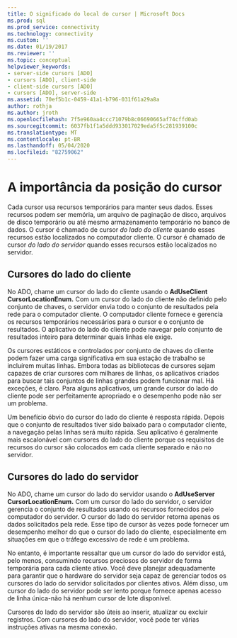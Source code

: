 ```yaml
---
title: O significado do local do cursor | Microsoft Docs
ms.prod: sql
ms.prod_service: connectivity
ms.technology: connectivity
ms.custom: ''
ms.date: 01/19/2017
ms.reviewer: ''
ms.topic: conceptual
helpviewer_keywords:
- server-side cursors [ADO]
- cursors [ADO], client-side
- client-side cursors [ADO]
- cursors [ADO], server-side
ms.assetid: 70ef5b1c-0459-41a1-b796-031f61a29a8a
author: rothja
ms.author: jroth
ms.openlocfilehash: 7f5e960aa4ccc71079b8c06690665af74cffd0ab
ms.sourcegitcommit: 6037fb1f1a5ddd933017029eda5f5c281939100c
ms.translationtype: MT
ms.contentlocale: pt-BR
ms.lasthandoff: 05/04/2020
ms.locfileid: "82759062"
---
```

# <a name="the-significance-of-cursor-location"></a>A importância da posição do cursor
Cada cursor usa recursos temporários para manter seus dados. Esses recursos podem ser memória, um arquivo de paginação de disco, arquivos de disco temporário ou até mesmo armazenamento temporário no banco de dados. O cursor é chamado de cursor *do lado do cliente* quando esses recursos estão localizados no computador cliente. O cursor é chamado de cursor *do lado do servidor* quando esses recursos estão localizados no servidor.  
  
## <a name="client-side-cursors"></a>Cursores do lado do cliente  
 No ADO, chame um cursor do lado do cliente usando o **AdUseClient CursorLocationEnum.** Com um cursor do lado do cliente não definido pelo conjunto de chaves, o servidor envia todo o conjunto de resultados pela rede para o computador cliente. O computador cliente fornece e gerencia os recursos temporários necessários para o cursor e o conjunto de resultados. O aplicativo do lado do cliente pode navegar pelo conjunto de resultados inteiro para determinar quais linhas ele exige.  
  
 Os cursores estáticos e controlados por conjunto de chaves do cliente podem fazer uma carga significativa em sua estação de trabalho se incluírem muitas linhas. Embora todas as bibliotecas de cursores sejam capazes de criar cursores com milhares de linhas, os aplicativos criados para buscar tais conjuntos de linhas grandes podem funcionar mal. Há exceções, é claro. Para alguns aplicativos, um grande cursor do lado do cliente pode ser perfeitamente apropriado e o desempenho pode não ser um problema.  
  
 Um benefício óbvio do cursor do lado do cliente é resposta rápida. Depois que o conjunto de resultados tiver sido baixado para o computador cliente, a navegação pelas linhas será muito rápida. Seu aplicativo é geralmente mais escalonável com cursores do lado do cliente porque os requisitos de recursos do cursor são colocados em cada cliente separado e não no servidor.  
  
## <a name="server-side-cursors"></a>Cursores do lado do servidor  
 No ADO, chame um cursor do lado do servidor usando o **AdUseServer CursorLocationEnum.** Com um cursor do lado do servidor, o servidor gerencia o conjunto de resultados usando os recursos fornecidos pelo computador do servidor. O cursor do lado do servidor retorna apenas os dados solicitados pela rede. Esse tipo de cursor às vezes pode fornecer um desempenho melhor do que o cursor do lado do cliente, especialmente em situações em que o tráfego excessivo de rede é um problema.  
  
 No entanto, é importante ressaltar que um cursor do lado do servidor está, pelo menos, consumindo recursos preciosos do servidor de forma temporária para cada cliente ativo. Você deve planejar adequadamente para garantir que o hardware do servidor seja capaz de gerenciar todos os cursores do lado do servidor solicitados por clientes ativos. Além disso, um cursor do lado do servidor pode ser lento porque fornece apenas acesso de linha única-não há nenhum cursor de lote disponível.  
  
 Cursores do lado do servidor são úteis ao inserir, atualizar ou excluir registros. Com cursores do lado do servidor, você pode ter várias instruções ativas na mesma conexão.
